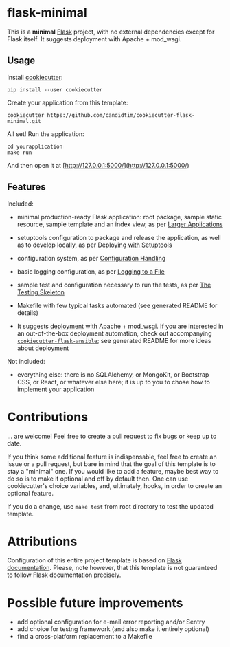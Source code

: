 # flask-minimal

This is a **minimal** [Flask](http://flask.pocoo.org) project, with no external dependencies except for Flask
itself. It suggests deployment with Apache + mod_wsgi.


## Usage

Install [cookiecutter](https://github.com/audreyr/cookiecutter):

    pip install --user cookiecutter

Create your application from this template:

    cookiecutter https://github.com/candidtim/cookiecutter-flask-minimal.git

All set! Run the application:

    cd yourapplication
    make run

And then open it at [http://127.0.0.1:5000/](http://127.0.0.1:5000/)


## Features

Included:

 - minimal production-ready Flask application: root package, sample static resource, sample template and an index view,
   as per [Larger Applications](http://flask.pocoo.org/docs/0.12/patterns/packages/)

 - setuptools configuration to package and release the application, as well as to develop locally, as per
   [Deploying with Setuptools](http://flask.pocoo.org/docs/0.12/patterns/distribute/)

 - configuration system, as per [Configuration Handling](http://flask.pocoo.org/docs/0.12/config/#config)

 - basic logging configuration, as per [Logging to a File](http://flask.pocoo.org/docs/0.12/errorhandling/#logging-to-a-file)

 - sample test and configuration necessary to run the tests, as per
   [The Testing Skeleton](http://flask.pocoo.org/docs/0.12/testing/#the-testing-skeleton)

 - Makefile with few typical tasks automated (see generated README for details)

- It suggests [deployment](http://flask.pocoo.org/docs/0.12/deploying/) with Apache + mod_wsgi. If you are interested in an out-of-the-box deployment automation, check out accompanying
   [`cookiecutter-flask-ansible`](https://github.com/candidtim/cookiecutter-flask-ansible); see generated README for more ideas about deployment

Not included:

 - everything else: there is no SQLAlchemy, or MongoKit, or Bootstrap CSS, or React, or whatever else here;
   it is up to you to chose how to implement your application


# Contributions

... are welcome! Feel free to create a pull request to fix bugs or keep up to date.

If you think some additional feature is indispensable, feel free to create an issue or a pull request, but bare in mind
that the goal of this template is to stay a "minimal" one. If you would like to add a feature, maybe best way to do so
is to make it optional and off by default then. One can use cookiecutter's choice variables, and, ultimately, hooks,
in order to create an optional feature.

If you do a change, use `make test` from root directory to test the updated template.


# Attributions

Configuration of this entire project template is based on
[Flask documentation](http://flask.pocoo.org/docs/). Please, note however, that this template is not guaranteed to
follow Flask documentation precisely.


# Possible future improvements

 - add optional configuration for e-mail error reporting and/or Sentry
 - add choice for testng framework (and also make it entirely optional)
 - find a cross-platform replacement to a Makefile
